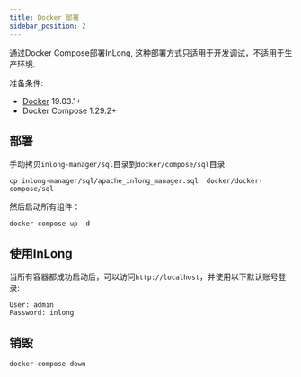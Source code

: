 ```yaml
---
title: Docker 部署
sidebar_position: 2
---
```


通过Docker Compose部署InLong, 这种部署方式只适用于开发调试，不适用于生产环境.

准备条件:
- [Docker](https://docs.docker.com/engine/install/) 19.03.1+
- Docker Compose 1.29.2+

## 部署

手动拷贝`inlong-manager/sql`目录到`docker/compose/sql`目录.
```shell
cp inlong-manager/sql/apache_inlong_manager.sql  docker/docker-compose/sql
```

然后启动所有组件：
```
docker-compose up -d
```

## 使用InLong
当所有容器都成功启动后，可以访问`http://localhost`，并使用以下默认账号登录:
```
User: admin
Password: inlong
```

## 销毁
```
docker-compose down
```